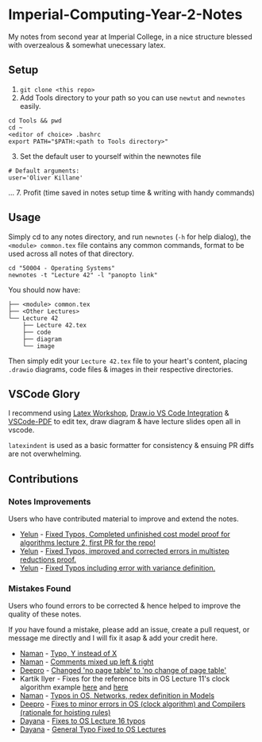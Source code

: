 # Imperial-Computing-Year-2-Notes

My notes from second year at Imperial College, in a nice structure blessed with overzealous & somewhat unecessary latex.

## Setup
1. `git clone <this repo>`
2. Add Tools directory to your path so you can use `newtut` and `newnotes` easily.
```
cd Tools && pwd
cd ~
<editor of choice> .bashrc
export PATH="$PATH:<path to Tools directory>"
```
3. Set the default user to yourself within the newnotes file
```
# Default arguments:
user='Oliver Killane'
```
...
7. Profit (time saved in notes setup time & writing with handy commands)

## Usage
Simply cd to any notes directory, and run `newnotes` (`-h` for help dialog), the `<module> common.tex` file contains any common commands, format to be used across all notes of that directory.
```
cd "50004 - Operating Systems"
newnotes -t "Lecture 42" -l "panopto link"
```
You should now have:
```
├── <module> common.tex
├── <Other Lectures>
└── Lecture 42
    ├── Lecture 42.tex        
    ├── code
    ├── diagram
    └── image
```
Then simply edit your `Lecture 42.tex` file to your heart's content, placing `.drawio` diagrams, code files & images in their respective directories.

## VSCode Glory
I recommend using [Latex Workshop](https://marketplace.visualstudio.com/items?itemName=James-Yu.latex-workshop), [Draw.io VS Code Integration](https://marketplace.visualstudio.com/items?itemName=hediet.vscode-drawio) & [VSCode-PDF](https://marketplace.visualstudio.com/items?itemName=tomoki1207.pdf) to edit tex, draw diagram & have lecture slides open all in vscode.

`latexindent` is used as a basic formatter for consistency & ensuing PR diffs are not overwhelming.

## Contributions
### Notes Improvements
Users who have contributed material to improve and extend the notes.
- [Yelun](https://github.com/eylun) - [Fixed Typos, Completed unfinished cost model proof for algorithms lecture 2, first PR for the repo!](https://github.com/OliverKillane/Imperial-Computing-Year-2-Notes/commit/c82926a79b6592245c50964823bcacf88405d8e9)
- [Yelun](https://github.com/eylun) - [Fixed Typos, improved and corrected errors in multistep reductions proof.](https://github.com/OliverKillane/Imperial-Computing-Year-2-Notes/commit/056d6083c14773efe33e1eaa4c753af71d48ef4c)
- [Yelun](https://github.com/eylun) - [Fixed Typos including error with variance definition.](https://github.com/OliverKillane/Imperial-Computing-Year-2-Notes/commit/45c3087385ab63818cc80a43a13a91c019e8ad73)
### Mistakes Found
Users who found errors to be corrected & hence helped to improve the quality of these notes.

If *you* have found a mistake, please add an issue, create a pull request, or message me directly and I will fix it asap & add your credit here.
- [Naman](https://github.com/NamanSharma5) - [Typo, Y instead of X](https://github.com/OliverKillane/Imperial-Computing-Year-2-Notes/commit/cf65aae4f87aca2f0ae3321b7d82d13b61d492d8)
- [Naman](https://github.com/NamanSharma5) - [Comments mixed up left & right](https://github.com/OliverKillane/Imperial-Computing-Year-2-Notes/commit/3812ae2e788f6d9686ced47fd9a016e147f6cca3)
- [Deepro](https://github.com/DeeproChoudhury) - [Changed 'no page table' to 'no change of page table'](https://github.com/OliverKillane/Imperial-Computing-Year-2-Notes/commit/eb8bbb7d825a86d27f1ef8c8a4a2ff322b5823cf)
- Kartik Ilyer - Fixes for the reference bits in OS Lecture 11's clock algorithm example [here](https://github.com/OliverKillane/Imperial-Computing-Year-2-Notes/commit/1807277adab2e0adca641fcdda0021a9c870959b) and [here](https://github.com/OliverKillane/Imperial-Computing-Year-2-Notes/commit/d97c16179b32c63946ce9072de5d9edacbbfc1fd)
- [Naman](https://github.com/NamanSharma5) - [Typos in OS, Networks, redex definition in Models](https://github.com/OliverKillane/Imperial-Computing-Year-2-Notes/commit/1766b72b6c2302411f34545c5e422e2db039cc46)
- [Deepro](https://github.com/DeeproChoudhury) - [Fixes to minor errors in OS (clock algorithm) and Compilers (rationale for hoisting rules)](https://github.com/OliverKillane/Imperial-Computing-Year-2-Notes/commit/467fb457b5623ccd6b3a115d80bfcee75e54471d)
- [Dayana](https://github.com/yana-alia) - [Fixes to OS Lecture 16 typos](https://github.com/OliverKillane/Imperial-Computing-Year-2-Notes/commit/4be0155094fbef71d0ed29c5354402b45052a69d)
- [Dayana](https://github.com/yana-alia) - [General Typo Fixed to OS Lectures](https://github.com/OliverKillane/Imperial-Computing-Year-2-Notes/commit/71b30ad6e7b9f84e3f0afde4b8d74ec03c83bbec)
